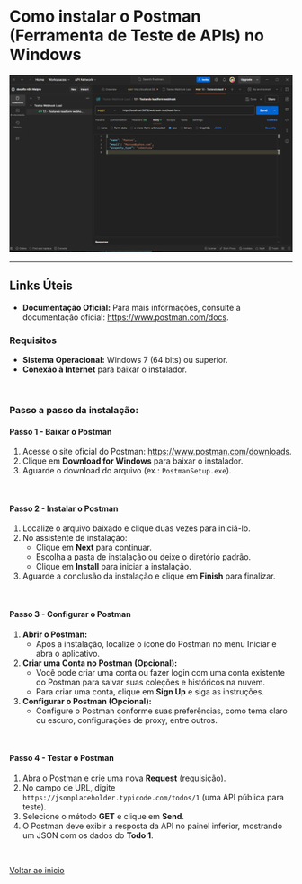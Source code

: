 # Como instalar o Postman (Ferramenta de Teste de APIs) no Windows

<img src="/docs/img/postman.png" width="800" alt="Logo do N8N">

---

## Links Úteis

- **Documentação Oficial:** Para mais informações, consulte a documentação oficial: https://www.postman.com/docs.

### Requisitos

- **Sistema Operacional:** Windows 7 (64 bits) ou superior.
- **Conexão à Internet** para baixar o instalador.

<br>

### Passo a passo da instalação:

#### Passo 1 - Baixar o Postman

1. Acesse o site oficial do Postman: https://www.postman.com/downloads.
2. Clique em **Download for Windows** para baixar o instalador.
3. Aguarde o download do arquivo (ex.: `PostmanSetup.exe`).

<br>

#### Passo 2 - Instalar o Postman

1. Localize o arquivo baixado e clique duas vezes para iniciá-lo.
2. No assistente de instalação:
    - Clique em **Next** para continuar.
    - Escolha a pasta de instalação ou deixe o diretório padrão.
    - Clique em **Install** para iniciar a instalação.
3. Aguarde a conclusão da instalação e clique em **Finish** para finalizar.

<br>

#### Passo 3 - Configurar o Postman

1. **Abrir o Postman:**
    - Após a instalação, localize o ícone do Postman no menu Iniciar e abra o aplicativo.
2. **Criar uma Conta no Postman (Opcional):**
    - Você pode criar uma conta ou fazer login com uma conta existente do Postman para salvar suas coleções e históricos na nuvem.
    - Para criar uma conta, clique em **Sign Up** e siga as instruções.
3. **Configurar o Postman (Opcional):**
    - Configure o Postman conforme suas preferências, como tema claro ou escuro, configurações de proxy, entre outros.

<br>

#### Passo 4 - Testar o Postman

1. Abra o Postman e crie uma nova **Request** (requisição).
2. No campo de URL, digite `https://jsonplaceholder.typicode.com/todos/1` (uma API pública para teste).
3. Selecione o método **GET** e clique em **Send**.
4. O Postman deve exibir a resposta da API no painel inferior, mostrando um JSON com os dados do **Todo 1**.

<br>

[Voltar ao inicio](/)